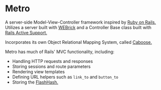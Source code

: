 # Metro
A server-side Model-View-Controller framework inspired by [Ruby on Rails.](http://rubyonrails.org/) Utilizes a
server built with [WEBrick](http://www.ruby-doc.org/stdlib-2.0/libdoc/webrick/rdoc/WEBrick.html)
and a Controller Base class built with [Rails Active Support.](http://guides.rubyonrails.org/active_support_core_extensions.html)

Incorporates its own Object Relational Mapping System, called [Caboose.](https://github.com/wahabs/Caboose)

Metro has much of Rails' MVC functionality, including:
* Handling HTTP requests and responses
* Storing sessions and route parameters
* Rendering view templates
* Defining URL helpers such as `link_to` and `button_to`
* Storing the [FlashHash.](http://api.rubyonrails.org/classes/ActionDispatch/Flash/FlashHash.html)
